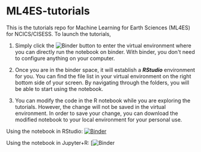 # ML4ES-tutorials
This is the tutorials repo for Machine Learning for Earth Sciences (ML4ES) for NCICS/CISESS. To launch the tutorials, 

1. Simply click the ![Binder](https://mybinder.org/badge_logo.svg) button to enter the virtual environment where you can directly run the notebook on binder. With binder, you don't need to configure anything on your computer.

2. Once you are in the binder space, it will establish a __*RStudio*__ environment for you. You can find the file list in your virtual environment on the right bottom side of your screen. By navigating through the folders, you will be able to start using the notebook.

3. You can modify the code in the R notebook while you are exploring the tutorials. However, the change will not be saved in the virtual environment. In order to save your change, you can download the modified notebook to your local environment for your personal use.

Using the notebook in RStudio: [![Binder](https://mybinder.org/badge_logo.svg)](https://mybinder.org/v2/gh/geo-yrao/ML4ES-sandbox/main?urlpath=git-pull?repo=https%3A%2F%2Fgithub.com%2Fgeo-yrao%2FML4ES-tutorials%26urlpath%3Drstudio)

Using the notebook in Jupyter+R: [![Binder](https://mybinder.org/v2/gh/geo-yrao/ML4ES-sandbox/main?urlpath=git-pull?repo=https%3A%2F%2Fgithub.com%2Fgeo-yrao%2FML4ES-tutorials)
